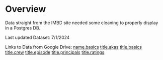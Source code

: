 # Overview

Data straight from the IMBD site needed some cleaning to properly display in a Postgres DB. 


Last updated Dataset: 7/1/2024

Links to Data from Google Drive: 
[name.basics](https://drive.google.com/file/d/1ft4RTI50VDVAcg57QN-K-wTZLWBLlwbh/view?usp=sharing)
[title.akas](https://drive.google.com/file/d/1tKiWG4o-mDD6pSjVH7D3YR4NFQgenp4u/view?usp=drive_link)
[title.basics](https://drive.google.com/file/d/1sbXsvMvDzq0CyDkgQG0dPsLagCE6g3Kk/view?usp=drive_link)
[title.crew](https://drive.google.com/file/d/19n4mi6HD9QDJEgvkhkzjq_QDCTE4fsOl/view?usp=drive_link)
[title.episode](https://drive.google.com/file/d/1QBlTA1DcwCaMakBxpH-mEwr0sRvxrZga/view?usp=drive_link)
[title.principals](https://drive.google.com/file/d/10mVkW1LSRPp_OeNwLYMfVoO4NVu0gdJa/view?usp=drive_link)
[title.ratings](https://drive.google.com/file/d/1qJWVYu0OyzOaGeBonsAUeIHzUUyZgrCG/view?usp=drive_link)